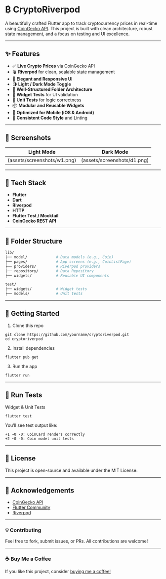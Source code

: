 # ₿ CryptoRiverpod

A beautifully crafted Flutter app to track cryptocurrency prices in real-time using [CoinGecko API](https://www.coingecko.com/en/api). This project is built with clean architecture, robust state management, and a focus on testing and UI excellence.

---

## ✨ Features

- ✅ **Live Crypto Prices** via CoinGecko API  
- 🪴 **Riverpod** for clean, scalable state management  
- 🎨 **Elegant and Responsive UI**  
- 🌗 **Light / Dark Mode Toggle**  
- 🧱 **Well-Structured Folder Architecture**  
- 🧪 **Widget Tests** for UI validation  
- 🧾 **Unit Tests** for logic correctness  
- 📦 **Modular and Reusable Widgets**  
- 📱 **Optimized for Mobile (iOS & Android)**  
- 🧼 **Consistent Code Style** and Linting

---

## 📸 Screenshots

| Light Mode | Dark Mode |
|------------|-----------|
| (assets/screenshots/w1.png) | (assets/screenshots/d1.png) |

---

## 🔧 Tech Stack

- **Flutter**
- **Dart**
- **Riverpod**
- **HTTP**
- **Flutter Test / Mocktail**
- **CoinGecko REST API**

---

## 🧱 Folder Structure

```bash
lib/
├── model/             # Data models (e.g., Coin)
├── pages/             # App screens (e.g., CoinListPage)
├── providers/         # Riverpod providers
├── repository/        # Data Repository
├── widgets/           # Reusable UI components

test/
├── widgets/           # Widget tests
├── models/            # Unit tests
```

--- 

## 🚀 Getting Started

1. Clone this repo

```
git clone https://github.com/yourname/cryptoriverpod.git
cd cryptoriverpod
```

2. Install dependencies

```
flutter pub get
```

3. Run the app

```
flutter run
```

---

## 🧪 Run Tests
Widget & Unit Tests

```
flutter test
```

You’ll see test output like:

```
+1 ~0 -0: CoinCard renders correctly
+2 ~0 -0: Coin model unit tests
```

---

## 📃 License
This project is open-source and available under the MIT License.

---

## 🙌 Acknowledgements
- [CoinGecko API](https://www.coingecko.com/en/api)
- [Flutter Community](https://flutter.dev/)
- [Riverpod](https://riverpod.dev/)
---

### 💡 Contributing
Feel free to fork, submit issues, or PRs. All contributions are welcome!

---

### ☕ Buy Me a Coffee
If you like this project, consider [buying me a coffee!](https://buymeacoffee.com/han.is.creator)



